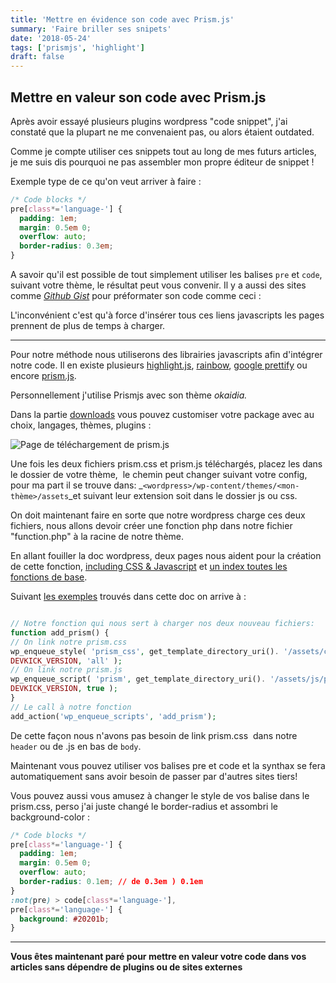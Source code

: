 ```yaml
---
title: 'Mettre en évidence son code avec Prism.js'
summary: 'Faire briller ses snipets'
date: '2018-05-24'
tags: ['prismjs', 'highlight']
draft: false
---
```


## Mettre en valeur son code avec Prism.js

Après avoir essayé plusieurs plugins wordpress "code snippet", j'ai constaté que la plupart ne me convenaient pas, ou alors étaient outdated.

Comme je compte utiliser ces snippets tout au long de mes futurs articles, je me suis dis pourquoi ne pas assembler mon propre éditeur de snippet !

Exemple type de ce qu'on veut arriver à faire :

```css
/* Code blocks */
pre[class*='language-'] {
  padding: 1em;
  margin: 0.5em 0;
  overflow: auto;
  border-radius: 0.3em;
}
```

A savoir qu'il est possible de tout simplement utiliser les balises `pre` et `code`, suivant votre thème, le résultat peut vous convenir. Il y a aussi des sites comme _[Github Gist](https://gist.github.com/)_ pour préformater son code comme ceci :

<script src="https://gist.github.com/kev-landry/8417101bc1650e4c2290590fc84b1aed.js"></script>

L'inconvénient c'est qu'à force d'insérer tous ces liens javascripts les pages prennent de plus de temps à charger.

---

Pour notre méthode nous utiliserons des librairies javascripts afin d'intégrer notre code. Il en existe plusieurs [highlight.js](https://highlightjs.org/), [rainbow](https://craig.is/making/rainbows), [google prettify](https://github.com/google/code-prettify) ou encore [prism.js](http://prismjs.com/).

Personnellement j'utilise Prismjs avec son thème _okaidia._

Dans la partie [downloads](http://prismjs.com/download.html) vous pouvez customiser votre package avec au choix, langages, thèmes, plugins :

![Page de téléchargement de prism.js](/static/images/articles/Prism_Download_Page.png)

Une fois les deux fichiers prism.css et prism.js téléchargés, placez les dans le dossier de votre thème,  le chemin peut changer suivant votre config, pour ma part il se trouve dans: \_`<wordpress>/wp-content/themes/<mon-thème>/assets`\_et suivant leur extension soit dans le dossier js ou css.

On doit maintenant faire en sorte que notre wordpress charge ces deux fichiers, nous allons devoir créer une fonction php dans notre fichier "function.php" à la racine de notre thème.

En allant fouiller la doc wordpress, deux pages nous aident pour la création de cette fonction, [including CSS & Javascript](https://developer.wordpress.org/themes/basics/including-css-javascript/) et [un index toutes les fonctions de base](https://codex.wordpress.org/Function_Reference).

Suivant [les exemples](https://developer.wordpress.org/themes/basics/including-css-javascript/#combining-enqueue-functions) trouvés dans cette doc on arrive à :

```php

// Notre fonction qui nous sert à charger nos deux nouveau fichiers:
function add_prism() {
// On link notre prism.css
wp_enqueue_style( 'prism_css', get_template_directory_uri(). '/assets/css/prism.css', array(),
DEVKICK_VERSION, 'all' );
// On link notre prism.js
wp_enqueue_script( 'prism', get_template_directory_uri(). '/assets/js/prism.js', array(),
DEVKICK_VERSION, true );
}
// Le call à notre fonction
add_action('wp_enqueue_scripts', 'add_prism');

```

De cette façon nous n'avons pas besoin de link prism.css  dans notre `header` ou de .js en bas de `body`.

Maintenant vous pouvez utiliser vos balises pre et code et la synthax se fera automatiquement sans avoir besoin de passer par d'autres sites tiers!

Vous pouvez aussi vous amusez à changer le style de vos balise dans le prism.css, perso j'ai juste changé le border-radius et assombri le background-color :

```css
/* Code blocks */
pre[class*='language-'] {
  padding: 1em;
  margin: 0.5em 0;
  overflow: auto;
  border-radius: 0.1em; // de 0.3em ) 0.1em
}
:not(pre) > code[class*='language-'],
pre[class*='language-'] {
  background: #20201b;
}
```

---

**Vous êtes maintenant paré pour mettre en valeur votre code dans vos articles sans dépendre de plugins ou de sites externes**
